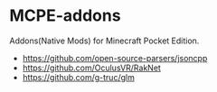 # MCPE-addons

Addons(Native Mods) for Minecraft Pocket Edition.

- https://github.com/open-source-parsers/jsoncpp
- https://github.com/OculusVR/RakNet
- https://github.com/g-truc/glm
